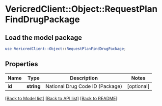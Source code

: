 # VericredClient::Object::RequestPlanFindDrugPackage

## Load the model package
```perl
use VericredClient::Object::RequestPlanFindDrugPackage;
```

## Properties
Name | Type | Description | Notes
------------ | ------------- | ------------- | -------------
**id** | **string** | National Drug Code ID (Package) | [optional] 

[[Back to Model list]](../README.md#documentation-for-models) [[Back to API list]](../README.md#documentation-for-api-endpoints) [[Back to README]](../README.md)


